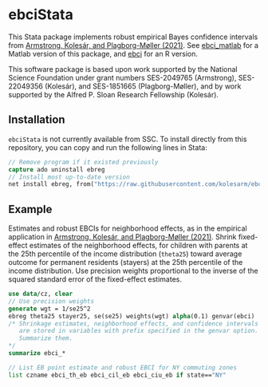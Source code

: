 # ebciStata

This Stata package implements robust empirical Bayes confidence intervals from
[Armstrong, Kolesár, and Plagborg-Møller
(2021)](https://arxiv.org/abs/2004.03448). See
[ebci_matlab](https://github.com/mikkelpm/ebci_matlab) for a Matlab version of
this package, and [ebci](https://github.com/kolesarm/ebci) for an R version.

This software package is based upon work supported by the National Science
Foundation under grant numbers SES-2049765 (Armstrong), SES-22049356 (Kolesár),
and SES-1851665 (Plagborg-Møller), and by work supported by the Alfred P. Sloan
Research Fellowship (Kolesár).

## Installation

`ebciStata` is not currently available from SSC. To install directly from this
repository, you can copy and run the following lines in Stata:
```stata
// Remove program if it existed previously
capture ado uninstall ebreg
// Install most up-to-date version
net install ebreg, from("https://raw.githubusercontent.com/kolesarm/ebciStata/master")
```

## Example

Estimates and robust EBCIs for neighborhood effects, as in the empirical
application in [Armstrong, Kolesár, and Plagborg-Møller
(2021)](https://arxiv.org/abs/2004.03448). Shrink fixed-effect estimates of the
neighborhood effects, for children with parents at the 25th percentile of the
income distribution (`theta25`) toward average outcome for permanent residents
(stayers) at the 25th percentile of the income distribution. Use precision
weights proportional to the inverse of the squared standard error of the
fixed-effect estimates.

```stata
use data/cz, clear
// Use precision weights
generate wgt = 1/se25^2
ebreg theta25 stayer25, se(se25) weights(wgt) alpha(0.1) genvar(ebci)
/* Shrinkage estimates, neighborhood effects, and confidence intervals
   are stored in variables with prefix specified in the genvar option.
   Summarize them.
*/
summarize ebci_*

// List EB point estimate and robust EBCI for NY commuting zones
list czname ebci_th_eb ebci_cil_eb ebci_ciu_eb if state=="NY"
```
